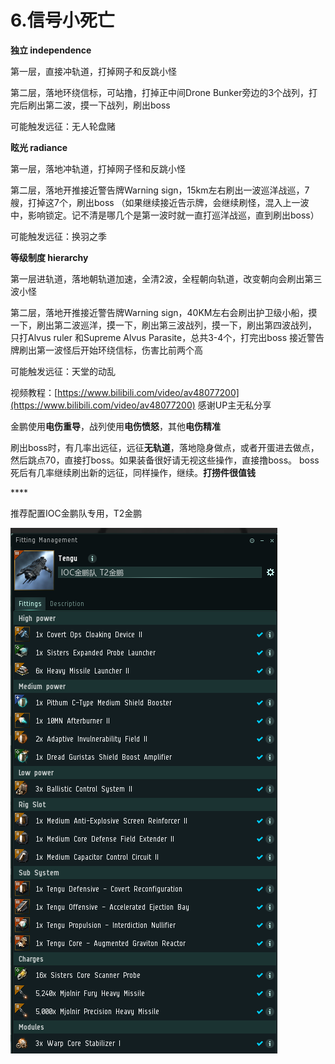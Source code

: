 # 6.信号小死亡

**独立 independence** 

第一层，直接冲轨道，打掉网子和反跳小怪 

第二层，落地环绕信标，可站撸，打掉正中间Drone Bunker旁边的3个战列，打完后刷出第二波，摸一下战列，刷出boss

可能触发远征：无人轮盘赌



**眩光 radiance** 

第一层，落地冲轨道，打掉网子怪和反跳小怪 

第二层，落地开推接近警告牌Warning sign，15km左右刷出一波巡洋战巡，7艘，打掉这7个，刷出boss （如果继续接近告示牌，会继续刷怪，混入上一波中，影响锁定。记不清是哪几个是第一波时就一直打巡洋战巡，直到刷出boss）

可能触发远征：换羽之季



**等级制度 hierarchy** 

第一层进轨道，落地朝轨道加速，全清2波，全程朝向轨道，改变朝向会刷出第三波小怪 

第二层，落地开推接近警告牌Warning sign，40KM左右会刷出护卫级小船，摸一下，刷出第二波巡洋，摸一下，刷出第三波战列，摸一下，刷出第四波战列， 只打Alvus ruler 和Supreme Alvus Parasite，总共3-4个，打完出boss 接近警告牌刷出第一波怪后开始环绕信标，伤害比前两个高

可能触发远征：天堂的动乱



视频教程：[https://www.bilibili.com/video/av48077200](https://www.bilibili.com/video/av48077200)    感谢UP主无私分享



金鹏使用**电伤重导**，战列使用**电伤愤怒**，其他**电伤精准**

刷出boss时，有几率出远征，远征**无轨道**，落地隐身做点，或者开蛋进去做点，然后跳点70，直接打boss。如果装备很好请无视这些操作，直接撸boss。 boss死后有几率继续刷出新的远征，同样操作，继续。**打捞件很值钱**

\*\*\*\*

推荐配置IOC金鹏队专用，T2金鹏

![](../.gitbook/assets/tengu.png)

